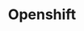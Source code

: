 ---
title: Openshift
layout: category
permalink: /categories/openshift/
taxonomy: openshift
entries_layout: grid
sidebar:
  nav: "cloud-sidebar"
---